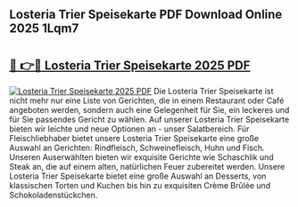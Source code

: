 ## Losteria Trier Speisekarte PDF Download Online 2025 1Lqm7

# <h2><a href="http://gce6jf.nevu.top/?p=Losteria+Trier+Speisekarte">🔗 👉🔴 Losteria Trier Speisekarte 2025 PDF</a></h2>

[![Losteria Trier Speisekarte 2025 PDF](https://i.imgur.com/dBaPXMq.png)](http://gce6jf.nevu.top/?p=Losteria+Trier+Speisekarte)
Die Losteria Trier Speisekarte ist nicht mehr nur eine Liste von Gerichten, die in einem Restaurant oder Café angeboten werden, sondern auch eine Gelegenheit für Sie, ein leckeres und für Sie passendes Gericht zu wählen. Auf unserer Losteria Trier Speisekarte bieten wir leichte und neue Optionen an - unser Salatbereich. Für Fleischliebhaber bietet unsere Losteria Trier Speisekarte eine große Auswahl an Gerichten: Rindfleisch, Schweinefleisch, Huhn und Fisch. Unseren Auserwählten bieten wir exquisite Gerichte wie Schaschlik und Steak an, die auf einem alten, natürlichen Feuer zubereitet werden. Unsere Losteria Trier Speisekarte bietet eine große Auswahl an Desserts, von klassischen Torten und Kuchen bis hin zu exquisiten Crème Brûlée und Schokoladenstückchen.
